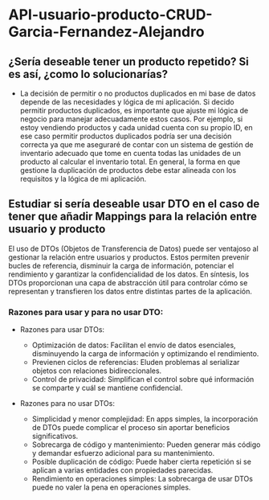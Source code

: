 # API-usuario-producto-CRUD-Garcia-Fernandez-Alejandro

## ¿Sería deseable tener un producto repetido? Si es así, ¿como lo solucionarías?

* La decisión de permitir o no productos duplicados en mi base de datos
depende de las necesidades y lógica de mi aplicación. Si decido permitir
productos duplicados, es importante que ajuste mi lógica de negocio para
manejar adecuadamente estos casos.
Por ejemplo, si estoy vendiendo productos y cada unidad cuenta con
su propio ID, en ese caso permitir productos duplicados podría ser una
decisión correcta ya que me aseguraré de contar con un sistema de gestión
de inventario adecuado que tome en cuenta todas las unidades de un producto
al calcular el inventario total.
En general, la forma en que gestione la duplicación de productos debe estar
alineada con los requisitos y la lógica de mi aplicación.

## Estudiar si sería deseable usar DTO en el caso de tener que añadir Mappings para la relación entre usuario y producto

El uso de DTOs (Objetos de Transferencia de Datos) puede ser ventajoso
al gestionar la relación entre usuarios y productos.
Estos permiten prevenir bucles de referencia, disminuir la carga
de información, potenciar el rendimiento y garantizar la confidencialidad
de los datos. En síntesis, los DTOs proporcionan una capa de abstracción
útil para controlar cómo se representan y transfieren los datos entre
distintas partes de la aplicación.


### Razones para usar y para no usar DTO:

- Razones para usar DTOs:

  * Optimización de datos: Facilitan el envío de datos esenciales, disminuyendo la carga de información y optimizando el rendimiento.
  * Previenen ciclos de referencias: Eluden problemas al serializar objetos con relaciones bidireccionales.
  * Control de privacidad: Simplifican el control sobre qué información se comparte y cuál se mantiene confidencial.

- Razones para no usar DTOs:

  * Simplicidad y menor complejidad: En apps simples, la incorporación de DTOs puede complicar el proceso sin aportar beneficios significativos.
  * Sobrecarga de código y mantenimiento: Pueden generar más código y demandar esfuerzo adicional para su mantenimiento.
  * Posible duplicación de código: Puede haber cierta repetición si se aplican a varias entidades con propiedades parecidas.
  * Rendimiento en operaciones simples: La sobrecarga de usar DTOs puede no valer la pena en operaciones simples.






